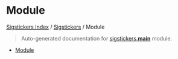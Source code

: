 # Module

[Sigstickers Index](../README.md#sigstickers-index) /
[Sigstickers](./index.md#sigstickers) /
Module

> Auto-generated documentation for [sigstickers.__main__](../../../sigstickers/__main__.py) module.
- [Module](#module)
